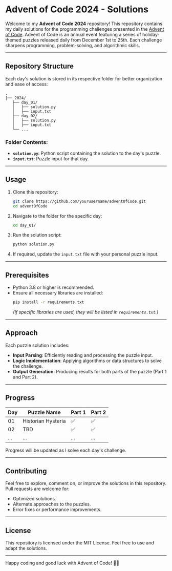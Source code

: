 # Advent of Code 2024 - Solutions  

Welcome to my **Advent of Code 2024** repository! This repository contains my daily solutions for the programming challenges presented in the [Advent of Code](https://adventofcode.com/2024). Advent of Code is an annual event featuring a series of holiday-themed puzzles released daily from December 1st to 25th. Each challenge sharpens programming, problem-solving, and algorithmic skills.

---

## **Repository Structure**
Each day's solution is stored in its respective folder for better organization and ease of access:
```
.
├── 2024/
   ├── day_01/
   │   ├── solution.py
   │   ├── input.txt
   ├── day_02/
   │   ├── solution.py
   │   ├── input.txt
   └── ...
```

### Folder Contents:
- **`solution.py`**: Python script containing the solution to the day's puzzle.
- **`input.txt`**: Puzzle input for that day.
---

## **Usage**
1. Clone this repository:
   ```bash
   git clone https://github.com/yourusername/adventOfCode.git
   cd adventOfCode
   ```

2. Navigate to the folder for the specific day:
   ```bash
   cd day_01/
   ```

3. Run the solution script:
   ```bash
   python solution.py
   ```

4. If required, update the `input.txt` file with your personal puzzle input.

---

## **Prerequisites**
- Python 3.8 or higher is recommended.
- Ensure all necessary libraries are installed:
   ```bash
   pip install -r requirements.txt
   ```
   *(If specific libraries are used, they will be listed in `requirements.txt`.)*

---

## **Approach**
Each puzzle solution includes:
- **Input Parsing**: Efficiently reading and processing the puzzle input.
- **Logic Implementation**: Applying algorithms or data structures to solve the challenge.
- **Output Generation**: Producing results for both parts of the puzzle (Part 1 and Part 2).

---

## **Progress**
| Day | Puzzle Name              | Part 1 | Part 2 |
|-----|--------------------------|--------|--------|
| 01  | Historian Hysteria       | ✅     | ✅     |
| 02  | TBD                      | ✅     | ✅     |
| ... | ...                      | ...    | ...    |

Progress will be updated as I solve each day's challenge.

---

## **Contributing**
Feel free to explore, comment on, or improve the solutions in this repository. Pull requests are welcome for:
- Optimized solutions.
- Alternate approaches to the puzzles.
- Error fixes or performance improvements.

---

## **License**
This repository is licensed under the MIT License. Feel free to use and adapt the solutions.

---

Happy coding and good luck with Advent of Code! 🎄✨
